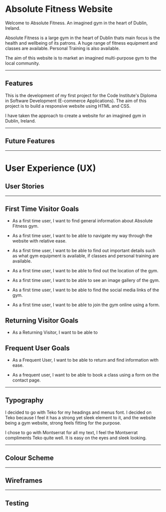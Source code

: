 # Absolute Fitness Website

Welcome to Absolute Fitness. An imagined gym in the heart of Dublin, Ireland.

Absolute Fitness is a large gym in the heart of Dublin thats main focus is the health and wellbeing of its patrons. A huge range of fitness equipment and classes are available. Personal Training is also available.

The aim of this website is to market an imagined multi-purpose gym to the local community.

---

## Features

This is the development of my first project for the Code Institute's Diploma in Software Development (E-commerce Applications). The aim of this project is to build a responsive website using HTML and CSS.

I have taken the approach to create a website for an imagined gym in Dublin, Ireland.

---

## Future Features


---

# User Experience (UX)

## User Stories

---

## First Time Visitor Goals
+ As a first time user, I want to find general information about Absolute Fitness gym.

+ As a first time user, I want to be able to navigate my way through the website with relative ease.

+ As a first time user, I want to be able to find out important details such as what gym equipment is available, if classes and personal training are available.

+ As a first time user, I want to be able to find out the location of the gym.

+ As a first time user, I want to be able to see an image gallery of the gym.

+ As a first time user, I want to be able to find the social media links of the gym.

+ As a first time user, I want to be able to join the gym online using a form.

## Returning Visitor Goals

+ As a Returning Visitor, I want to be able to 

## Frequent User Goals

+ As a Frequent User, I want to be able to return and find information with ease.

+ As a frequent user, I want to be able to book a class using a form on the contact page. 

---

## Typography

I decided to go with Teko for my headings and menus font. I decided on Teko because I feel it has a strong yet sleek element to it, and the website being a gym website, strong feels fitting for the purpose.

I chose to go with Montserrat for all my text, I feel the Montserrat compliments Teko quite well. It is easy on the eyes and sleek looking.

---

## Colour Scheme

---


## Wireframes

---

## Testing

